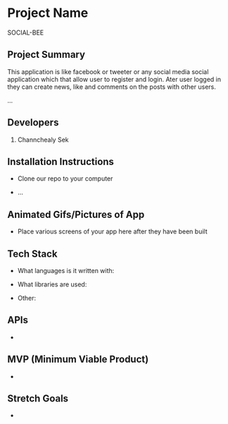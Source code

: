 # Project Name
SOCIAL-BEE

## Project Summary
This application is like facebook or tweeter or any social media social application which that allow user to register and login. Ater user logged in they can create news, like and comments on the posts with other users.

...

## Developers

1. Channchealy Sek

## Installation Instructions

- Clone our repo to your computer

- ...


## Animated Gifs/Pictures of App

- Place various screens of your app here after they have been built

## Tech Stack

- What languages is it written with: 

- What libraries are used: 

- Other: 


## APIs

-

## MVP (Minimum Viable Product)

-


## Stretch Goals

-
